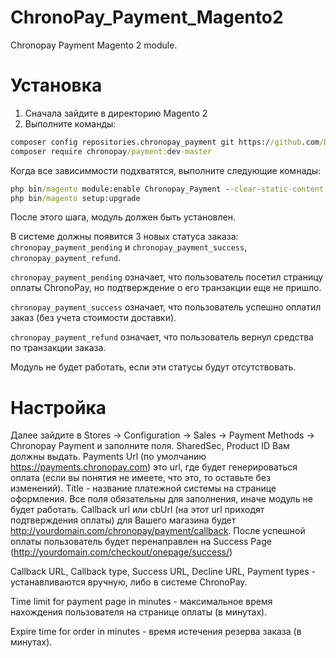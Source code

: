 # ChronoPay_Payment_Magento2

Chronopay Payment Magento 2 module.

# Установка
1. Сначала зайдите в директорию Magento 2
2. Выполните команды:

```cmd
composer config repositories.chronopay_payment git https://github.com/DarkProtocol/ChronoPay_Payment_Magento2.git
composer require chronopay/payment:dev-master
```

Когда все зависиммости подхватятся, выполните следующие комнады:

```cmd
php bin/magento module:enable Chronopay_Payment --clear-static-content
php bin/magento setup:upgrade
```

После этого шага, модуль должен быть установлен. 

В системе должны появится 3 новых статуса заказа: `chronopay_payment_pending`
и `chronopay_payment_success`, `chronopay_payment_refund`.

`chronopay_payment_pending` означает, что пользователь посетил страницу оплаты ChronoPay, но подтверждение о его транзакции еще не пришло.

`chronopay_payment_success` означает, что пользователь успешно оплатил заказ (без учета стоимости доставки).

`chronopay_payment_refund` означает, что пользователь вернул средства по транзакции заказа.

Модуль не будет работать, если эти статусы будут отсутствовать.


# Настройка
Далее зайдите в Stores -> Configuration -> Sales -> Payment Methods -> Chronopay Payment и заполните поля.
SharedSec, Product ID Вам должны выдать. Payments Url (по умолчанию https://payments.chronopay.com) это url, где будет генерироваться оплата (если вы понятия не имеете, что это, то оставьте без изменений). Title - название платежной системы на странице оформления. Все поля обязательны для заполнения, иначе модуль не будет работать.
Callback url или cbUrl (на этот url приходят подтверждения оплаты) для Вашего магазина будет http://yourdomain.com/chronopay/payment/callback. После успешной оплаты пользователь будет перенаправлен на Success Page  (http://yourdomain.com/checkout/onepage/success/)

Callback URL, Callback type, Success URL, Decline URL, Payment types - устанавливаются вручную, либо в системе ChronoPay.

Time limit for payment page in minutes - максимальное время нахождения пользователя на странице оплаты (в минутах).

Expire time for order in minutes - время истечения резерва заказа (в минутах).